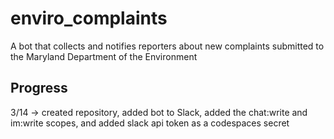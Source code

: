 # enviro_complaints
A bot that collects and notifies reporters about new complaints submitted to the Maryland Department of the Environment
## Progress
3/14 → created repository, added bot to Slack, added the chat:write and im:write scopes, and added slack api token as a codespaces secret
